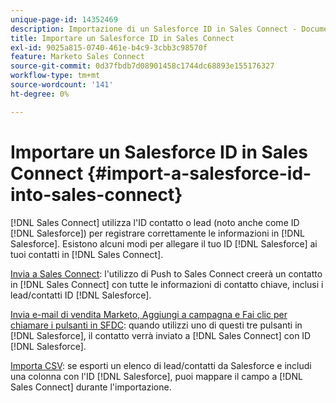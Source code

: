 ```yaml
---
unique-page-id: 14352469
description: Importazione di un Salesforce ID in Sales Connect - Documentazione di Marketo - Documentazione del prodotto
title: Importare un Salesforce ID in Sales Connect
exl-id: 9025a815-0740-461e-b4c9-3cbb3c98570f
feature: Marketo Sales Connect
source-git-commit: 0d37fbdb7d08901458c1744dc68893e155176327
workflow-type: tm+mt
source-wordcount: '141'
ht-degree: 0%

---
```


# Importare un Salesforce ID in Sales Connect {#import-a-salesforce-id-into-sales-connect}

[!DNL Sales Connect] utilizza l&#39;ID contatto o lead (noto anche come ID [!DNL Salesforce]) per registrare correttamente le informazioni in [!DNL Salesforce]. Esistono alcuni modi per allegare il tuo ID [!DNL Salesforce] ai tuoi contatti in [!DNL Sales Connect].

[Invia a Sales Connect](/help/marketo/product-docs/marketo-sales-connect/crm/salesforce-customization/push-to-sales-connect.md): l&#39;utilizzo di Push to Sales Connect creerà un contatto in
[!DNL Sales Connect] con tutte le informazioni di contatto chiave, inclusi i lead/contatti
ID [!DNL Salesforce].

[Invia e-mail di vendita Marketo, Aggiungi a campagna e Fai clic per chiamare i pulsanti in SFDC](/help/marketo/product-docs/marketo-sales-connect/crm/salesforce-customization/how-to-install-sales-connect-buttons-in-salesforce.md): quando utilizzi uno di questi tre pulsanti in
[!DNL Salesforce], il contatto verrà inviato a
[!DNL Sales Connect] con
ID [!DNL Salesforce].

[Importa CSV](/help/marketo/product-docs/marketo-sales-connect/people/managing-contacts/import-contacts-via-csv.md): se esporti un elenco di lead/contatti da Salesforce e includi una colonna con l&#39;ID [!DNL Salesforce], puoi mappare il campo a [!DNL Sales Connect] durante l&#39;importazione.
